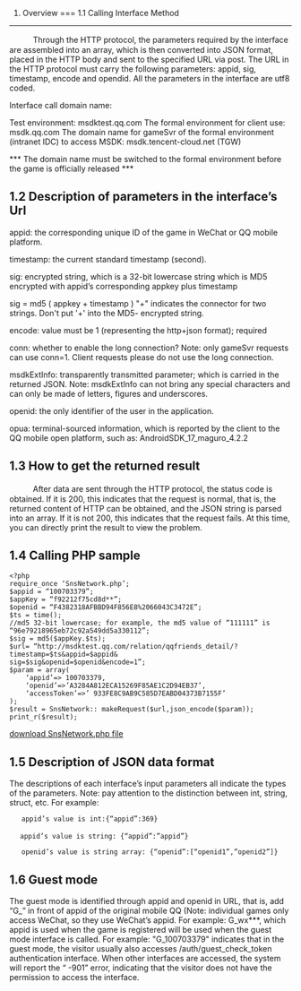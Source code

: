 1. Overview
===
1.1 Calling Interface Method
---
　　　Through the HTTP protocol, the parameters required by the interface are assembled into an array, which is then converted into JSON format, placed in the HTTP body and sent to the specified URL via post. The URL in the HTTP protocol must carry the following parameters: appid, sig, timestamp, encode and opendid. All the parameters in the interface are utf8 coded.

Interface call domain name:

Test environment: msdktest.qq.com
The formal environment for client use: msdk.qq.com
The domain name for gameSvr of the formal environment (intranet IDC) to access MSDK: msdk.tencent-cloud.net (TGW)


*** The domain name must be switched to the formal environment before the game is officially released ***

1.2 Description of parameters in the interface’s Url
---
appid: the corresponding unique ID of the game in WeChat or QQ mobile platform.

timestamp: the current standard timestamp (second).

sig: encrypted string, which is a 32-bit lowercase string which is MD5 encrypted with appid’s corresponding appkey plus timestamp

sig =  md5 ( appkey + timestamp ) "+" indicates the connector for two strings. Don't put '+' into the MD5- encrypted string.

encode: value must be 1 (representing the http+json format); required

conn: whether to enable the long connection? Note: only gameSvr requests can use conn=1. Client requests please do not use the long connection.

msdkExtInfo: transparently transmitted parameter; which is carried in the returned JSON. Note: msdkExtInfo can not bring any special characters and can only be made of letters, figures and underscores.

openid: the only identifier of the user in the application.

opua: terminal-sourced information, which is reported by the client to the QQ mobile open platform, such as: AndroidSDK_17_maguro_4.2.2

1.3 How to get the returned result
---
　　　After data are sent through the HTTP protocol, the status code is obtained. If it is 200, this indicates that the request is normal, that is, the returned content of HTTP can be obtained, and the JSON string is parsed into an array. If it is not 200, this indicates that the request fails. At this time, you can directly print the result to view the problem.

1.4 Calling PHP sample
---
	<?php
	require_once ‘SnsNetwork.php’;
	$appid = “100703379”;
	$appKey = “f92212f75cd8d**”;
	$openid = “F4382318AFBBD94F856E8%2066043C3472E”;
	$ts = time();
	//md5 32-bit lowercase; for example, the md5 value of “111111” is “96e79218965eb72c92a549dd5a330112”;
	$sig = md5($appKey.$ts);
	$url= “http://msdktest.qq.com/relation/qqfriends_detail/?timestamp=$ts&appid=$appid&
	sig=$sig&openid=$openid&encode=1”;
	$param = array(
		‘appid’=> 100703379,
		‘openid’=>’A3284A812ECA15269F85AE1C2D94EB37’,
		‘accessToken’=>’ 933FE8C9AB9C585D7EABD04373B7155F’
	);
	$result = SnsNetwork:: makeRequest($url,json_encode($param));
	print_r($result);


<a href="SnsNetwork.php.txt" target="_blank">download SnsNetwork.php file </a>

1.5 Description of JSON data format
---
The descriptions of each interface’s input parameters all indicate the types of the parameters. Note: pay attention to the distinction between int, string, struct, etc. For example:
   
	   appid’s value is int:{“appid”:369}
	
	　 appid’s value is string: {“appid”:”appid”}
	   
       openid’s value is string array: {“openid”:[“openid1”,”openid2”]}

1.6 Guest mode
---
The guest mode is identified through appid and openid in URL, that is, add “G_” in front of appid of the original mobile QQ (Note: individual games only access WeChat, so they use WeChat’s appid. For example: G_wx***, which appid is used when the game is registered will be used when the guest mode interface is called. For example: "G_100703379" indicates that in the guest mode, the visitor usually also accesses /auth/guest_check_token authentication interface. When other interfaces are accessed, the system will report the “ -901” error, indicating that the visitor does not have the permission to access the interface.
